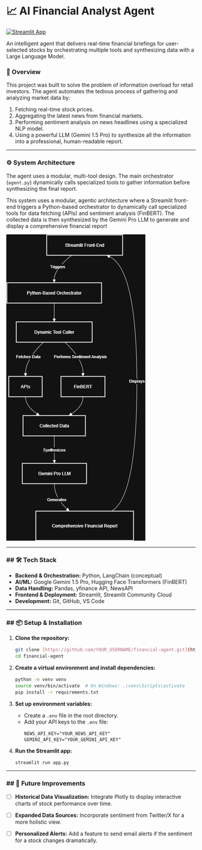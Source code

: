 # 📈 AI Financial Analyst Agent

[![Streamlit App](https://static.streamlit.io/badges/streamlit_badge_black_white.svg)]([YOUR_DEPLOYED_APP_URL_HERE](https://ai-finance-agent-db5n2bqkjavcunle5cugr9.streamlit.app/))

An intelligent agent that delivers real-time financial briefings for user-selected stocks by orchestrating multiple tools and synthesizing data with a Large Language Model.

###  🚀 Overview

This project was built to solve the problem of information overload for retail investors. The agent automates the tedious process of gathering and analyzing market data by:
1.  Fetching real-time stock prices.
2.  Aggregating the latest news from financial markets.
3.  Performing sentiment analysis on news headlines using a specialized NLP model.
4.  Using a powerful LLM (Gemini 1.5 Pro) to synthesize all the information into a professional, human-readable report.

---

###  ⚙️ System Architecture

The agent uses a modular, multi-tool design. The main orchestrator (`agent.py`) dynamically calls specialized tools to gather information before synthesizing the final report.

This system uses a modular, agentic architecture where a Streamlit front-end triggers a Python-based orchestrator to dynamically call specialized tools for data fetching (APIs) and sentiment analysis (FinBERT). The collected data is then synthesized by the Gemini Pro LLM to generate and display a comprehensive financial report

![System Architecture Diagram](assets/ai-finance-agent.png)

---

### ## 🛠️ Tech Stack

- **Backend & Orchestration:** Python, LangChain (conceptual)
- **AI/ML:** Google Gemini 1.5 Pro, Hugging Face Transformers (FinBERT)
- **Data Handling:** Pandas, yfinance API, NewsAPI
- **Frontend & Deployment:** Streamlit, Streamlit Community Cloud
- **Development:** Git, GitHub, VS Code

---

### ## 📦 Setup & Installation

1.  **Clone the repository:**
    ```bash
    git clone [https://github.com/YOUR_USERNAME/financial-agent.git](https://github.com/YOUR_USERNAME/financial-agent.git)
    cd financial-agent
    ```

2.  **Create a virtual environment and install dependencies:**
    ```bash
    python -m venv venv
    source venv/bin/activate  # On Windows: .\venv\Scripts\activate
    pip install -r requirements.txt
    ```

3.  **Set up environment variables:**
    - Create a `.env` file in the root directory.
    - Add your API keys to the `.env` file:
      ```
      NEWS_API_KEY="YOUR_NEWS_API_KEY"
      GEMINI_API_KEY="YOUR_GEMINI_API_KEY"
      ```

4.  **Run the Streamlit app:**
    ```bash
    streamlit run app.py
    ```

---

### ## 🔮 Future Improvements

- [ ] **Historical Data Visualization:** Integrate Plotly to display interactive charts of stock performance over time.
- [ ] **Expanded Data Sources:** Incorporate sentiment from Twitter/X for a more holistic view.
- [ ] **Personalized Alerts:** Add a feature to send email alerts if the sentiment for a stock changes dramatically.


